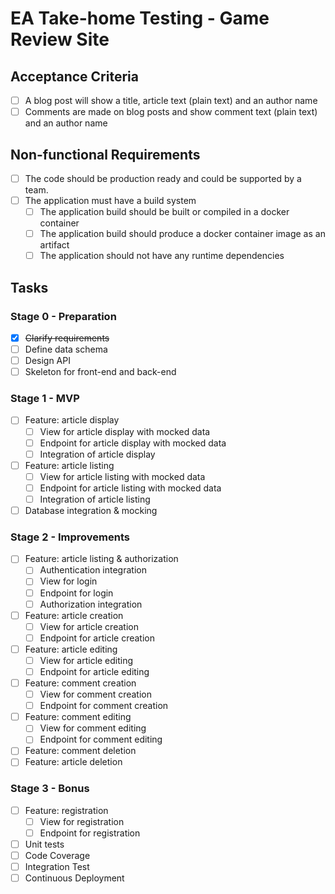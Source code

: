 # EA Take-home Testing - Game Review Site

## Acceptance Criteria

- [ ] A blog post will show a title, article text (plain text) and an author name
- [ ] Comments are made on blog posts and show comment text (plain text) and an author name

## Non-functional Requirements

- [ ] The code should be production ready and could be supported by a team.
- [ ] The application must have a build system
  - [ ] The application build should be built or compiled in a docker container
  - [ ] The application build should produce a docker container image as an artifact
  - [ ] The application should not have any runtime dependencies

## Tasks

### Stage 0 - Preparation

- [X] ~~Clarify requirements~~
- [ ] Define data schema
- [ ] Design API
- [ ] Skeleton for front-end and back-end

### Stage 1 - MVP

- [ ] Feature: article display
  - [ ] View for article display with mocked data
  - [ ] Endpoint for article display with mocked data
  - [ ] Integration of article display
- [ ] Feature: article listing
  - [ ] View for article listing with mocked data
  - [ ] Endpoint for article listing with mocked data
  - [ ] Integration of article listing
- [ ] Database integration & mocking

### Stage 2 - Improvements

- [ ] Feature: article listing & authorization
  - [ ] Authentication integration
  - [ ] View for login
  - [ ] Endpoint for login
  - [ ] Authorization integration
- [ ] Feature: article creation
  - [ ] View for article creation
  - [ ] Endpoint for article creation
- [ ] Feature: article editing
  - [ ] View for article editing
  - [ ] Endpoint for article editing
- [ ] Feature: comment creation
  - [ ] View for comment creation
  - [ ] Endpoint for comment creation
- [ ] Feature: comment editing
  - [ ] View for comment editing
  - [ ] Endpoint for comment editing
- [ ] Feature: comment deletion
- [ ] Feature: article deletion

### Stage 3 - Bonus

- [ ] Feature: registration
  - [ ] View for registration
  - [ ] Endpoint for registration
- [ ] Unit tests
- [ ] Code Coverage
- [ ] Integration Test
- [ ] Continuous Deployment
